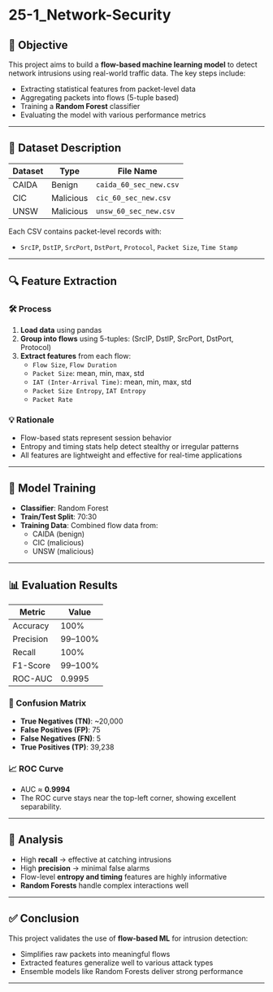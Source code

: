 # 25-1_Network-Security

## 📌 Objective
This project aims to build a **flow-based machine learning model** to detect network intrusions using real-world traffic data. The key steps include:

- Extracting statistical features from packet-level data  
- Aggregating packets into flows (5-tuple based)  
- Training a **Random Forest** classifier  
- Evaluating the model with various performance metrics  

---

## 📁 Dataset Description

| Dataset | Type      | File Name              |
|---------|-----------|------------------------|
| CAIDA   | Benign    | `caida_60_sec_new.csv` |
| CIC     | Malicious | `cic_60_sec_new.csv`   |
| UNSW    | Malicious | `unsw_60_sec_new.csv`  |

Each CSV contains packet-level records with:
- `SrcIP`, `DstIP`, `SrcPort`, `DstPort`, `Protocol`, `Packet Size`, `Time Stamp`

---

## 🔍 Feature Extraction

### 🛠️ Process
1. **Load data** using pandas  
2. **Group into flows** using 5-tuples: (SrcIP, DstIP, SrcPort, DstPort, Protocol)  
3. **Extract features** from each flow:
   - `Flow Size`, `Flow Duration`  
   - `Packet Size`: mean, min, max, std  
   - `IAT (Inter-Arrival Time)`: mean, min, max, std  
   - `Packet Size Entropy`, `IAT Entropy`  
   - `Packet Rate`  

### 💡 Rationale
- Flow-based stats represent session behavior  
- Entropy and timing stats help detect stealthy or irregular patterns  
- All features are lightweight and effective for real-time applications  

---

## 🤖 Model Training

- **Classifier**: Random Forest  
- **Train/Test Split**: 70:30  
- **Training Data**: Combined flow data from:
  - CAIDA (benign)  
  - CIC (malicious)  
  - UNSW (malicious)

---

## 📊 Evaluation Results

| Metric      | Value   |
|-------------|---------|
| Accuracy    | 100%    |
| Precision   | 99–100% |
| Recall      | 100%    |
| F1-Score    | 99–100% |
| ROC-AUC     | 0.9995  |

### 📌 Confusion Matrix
- **True Negatives (TN)**: ~20,000  
- **False Positives (FP)**: 75  
- **False Negatives (FN)**: 5  
- **True Positives (TP)**: 39,238  

### 📈 ROC Curve
- AUC ≈ **0.9994**  
- The ROC curve stays near the top-left corner, showing excellent separability.

---

## 🔎 Analysis

- High **recall** → effective at catching intrusions  
- High **precision** → minimal false alarms  
- Flow-level **entropy and timing** features are highly informative  
- **Random Forests** handle complex interactions well  

---

## ✅ Conclusion

This project validates the use of **flow-based ML** for intrusion detection:
- Simplifies raw packets into meaningful flows  
- Extracted features generalize well to various attack types  
- Ensemble models like Random Forests deliver strong performance  

---
